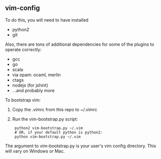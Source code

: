 ## vim-config

To do this, you will need to have installed

- python2
- git

Also, there are tons of additional dependencies for some of the plugins to operate correctly:

- gcc
- go
- scala
- via opam: ocaml, merlin
- ctags
- nodejs (for jshint)
- ...and probably more

To bootstrap vim:

1. Copy the .vimrc from this repo to ~/.vimrc
2. Run the vim-bootstrap.py script:

        python2 vim-bootstrap.py ~/.vim
        # OR, if your default python is python2:
        python vim-bootstrap.py ~/.vim

The argument to vim-bootstrap.py is your user's vim config directory. This will vary on Windows or Mac.
